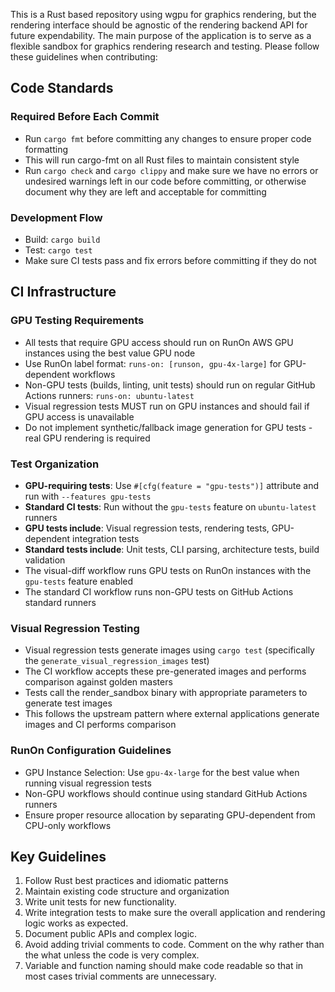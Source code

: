 This is a Rust based repository using wgpu for graphics rendering, but the rendering interface should be agnostic of the rendering backend API for future expendability. The main purpose of the application is to serve as a flexible sandbox for graphics rendering research and testing. Please follow these guidelines when contributing:

## Code Standards

### Required Before Each Commit
- Run `cargo fmt` before committing any changes to ensure proper code formatting
- This will run cargo-fmt on all Rust files to maintain consistent style
- Run `cargo check` and `cargo clippy` and make sure we have no errors or undesired warnings left in our code before committing, or otherwise document why they are left and acceptable for committing

### Development Flow
- Build: `cargo build`
- Test: `cargo test`
- Make sure CI tests pass and fix errors before committing if they do not

## CI Infrastructure

### GPU Testing Requirements
- All tests that require GPU access should run on RunOn AWS GPU instances using the best value GPU node
- Use RunOn label format: `runs-on: [runson, gpu-4x-large]` for GPU-dependent workflows
- Non-GPU tests (builds, linting, unit tests) should run on regular GitHub Actions runners: `runs-on: ubuntu-latest`
- Visual regression tests MUST run on GPU instances and should fail if GPU access is unavailable
- Do not implement synthetic/fallback image generation for GPU tests - real GPU rendering is required

### Test Organization
- **GPU-requiring tests**: Use `#[cfg(feature = "gpu-tests")]` attribute and run with `--features gpu-tests`
- **Standard CI tests**: Run without the `gpu-tests` feature on `ubuntu-latest` runners
- **GPU tests include**: Visual regression tests, rendering tests, GPU-dependent integration tests
- **Standard tests include**: Unit tests, CLI parsing, architecture tests, build validation
- The visual-diff workflow runs GPU tests on RunOn instances with the `gpu-tests` feature enabled
- The standard CI workflow runs non-GPU tests on GitHub Actions standard runners

### Visual Regression Testing
- Visual regression tests generate images using `cargo test` (specifically the `generate_visual_regression_images` test)
- The CI workflow accepts these pre-generated images and performs comparison against golden masters
- Tests call the render_sandbox binary with appropriate parameters to generate test images
- This follows the upstream pattern where external applications generate images and CI performs comparison

### RunOn Configuration Guidelines
- GPU Instance Selection: Use `gpu-4x-large` for the best value when running visual regression tests
- Non-GPU workflows should continue using standard GitHub Actions runners
- Ensure proper resource allocation by separating GPU-dependent from CPU-only workflows

## Key Guidelines
1. Follow Rust best practices and idiomatic patterns
2. Maintain existing code structure and organization
4. Write unit tests for new functionality.
5. Write integration tests to make sure the overall application and rendering logic works as expected.
6. Document public APIs and complex logic.
7. Avoid adding trivial comments to code. Comment on the why rather than the what unless the code is very complex. 
8. Variable and function naming should make code readable so that in most cases trivial comments are unnecessary.